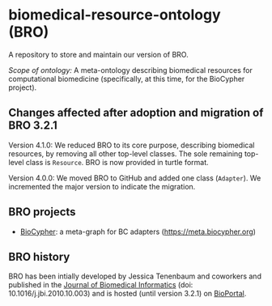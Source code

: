 # biomedical-resource-ontology (BRO)
A repository to store and maintain our version of BRO.

*Scope of ontology:* A meta-ontology describing biomedical resources for
computational biomedicine (specifically, at this time, for the BioCypher
project).

## Changes affected after adoption and migration of BRO 3.2.1
Version 4.1.0: We reduced BRO to its core purpose, describing biomedical
resources, by removing all other top-level classes. The sole remaining top-level
class is `Resource`. BRO is now provided in turtle format.

Version 4.0.0: We moved BRO to GitHub and added one class (`Adapter`). We
incremented the major version to indicate the migration.

## BRO projects
- [BioCypher](https://biocypher.org): a meta-graph for BC adapters
(https://meta.biocypher.org)

## BRO history
BRO has been intially developed by Jessica Tenenbaum and coworkers and published
in the [Journal of Biomedical
Informatics](https://www.ncbi.nlm.nih.gov/pmc/articles/PMC3050430/) (doi:
10.1016/j.jbi.2010.10.003) and is hosted (until version 3.2.1) on
[BioPortal](https://bioportal.bioontology.org/ontologies/BRO).
